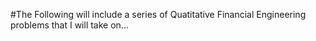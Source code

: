 #The Following will include a series of Quatitative Financial Engineering problems that I will take on... 
